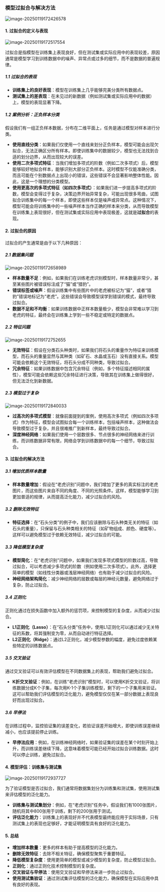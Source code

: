 

### 模型过拟合与解决方法

![image-20250119172426578](./assets/image-20250119172426578.png)

#### 1. **过拟合的定义与表现**

![image-20250119172517554](./assets/image-20250119172517554.png)

过拟合是指模型在训练集上表现良好，但在测试集或实际应用中的表现较差，原因通常是模型学习到训练数据中的噪声、异常点或过多的细节，而不是数据的普遍规律。

##### 1.1 **过拟合的表现**

- **训练集上的良好表现**：模型在训练集上几乎能够完美分类所有数据点。
- **测试集上的差表现**：在未见过的新数据（例如测试集或实际应用中的数据）上，模型的表现显著下降。

##### 1.2 **案例分析：正负样本分类**

假设我们有一组正负样本数据，分布在二维平面上，任务是通过模型对样本进行分类。

- **使用直线分类**：如果我们仅使用一个直线来划分正负样本，模型可能会出现欠拟合，无法正确区分所有样本。即使训练集中的数据较少，模型也无法找到合适的划分边界，从而出现较大的误差。
- **使用二次多项式特征**：当我们增加多项式的阶数（例如二次多项式）后，模型能够较好地拟合样本，能够识别大部分正负样本。这时模型不仅能准确分类，而且可能在个别数据点上出现小的错误，这些错误不会显著影响整体性能。因此，这是一个理想的分类模型。
- **使用更高次的多项式特征（如四次多项式）**：如果我们进一步提高多项式的阶数，模型会变得过于复杂，决策边界开始异常复杂，可能出现很多弯曲，试图拟合训练集中的每一个样本，即使这些样本仅是噪声或异常点。这种情况下，模型可能会将训练集中的一些噪声样本当作正确的样本来分类，从而导致模型在训练集上表现很好，但在测试集或实际应用中表现极差，这就是**过拟合**的表现。

#### 2. **过拟合的原因**

过拟合的产生通常是由于以下几种原因：

##### 2.1 **数据集问题**

![image-20250119172658989](./assets/image-20250119172658989.png)

- **样本数量不足**：例如，如果我们在训练老虎识别模型时，样本数量非常少，甚至某些图片被错误标注成了“猫”或“猎豹”。
- **错误标签或噪声**：假设训练集中有些图片中的老虎被标记为“猫”，或者“猎豹”错误地标记为“老虎”。这些错误会导致模型误学到错误的模式，最终导致过拟合。
- **数据不足和不均衡**：如果训练数据中正样本数量极少，模型会非常难以学习到老虎的特征，最终会在训练集上学到一些不稳定或特定的数据点。

##### 2.2 **特征问题**

![image-20250119172752655](./assets/image-20250119172752655.png)

- **无效特征**：假设在分类石头种类时，如果我们将石头的重量作为特征来训练模型，而石头的重量显然与其种类（如矿石、水晶或玉石）没有直接关系。模型可能会依赖这个无效特征，将石头分成不同种类，导致过拟合。
- **冗余特征**：如果训练数据中包含冗余特征（例如，多个特征描述相同的属性），模型可能会依赖这些冗余特征进行决策，导致其在训练集上做得很好，但无法泛化到新数据。

##### 2.3 **模型过于复杂**

![image-20250119172840033](./assets/image-20250119172840033.png)

- **过高次的多项式模型**：就像前面提到的案例，使用高次多项式（例如四次多项式）作为特征，模型会试图拟合每一个训练样本，包括噪声样本，这种做法会导致模型过于复杂，并且很难推广到新样本，最终导致过拟合。
- **深度神经网络**：如果我们使用一个层数很多、节点很多的神经网络来进行训练，而训练数据非常有限，网络会学到训练数据中的每一个细节，导致过拟合。

#### 3. **过拟合的解决方法**

##### 3.1 **增加优质样本数量**

- **样本数量增加**：假设在“老虎识别”问题中，我们增加了更多的真实标注的老虎图片，而这些图片来自不同的角度、不同的光照条件。这样，模型能够学习到更加普适的规律，从而提高泛化能力，减少过拟合的风险。

##### 3.2 **删除无效特征**

- **特征选择**：在“石头分类”的例子中，我们应该删除与石头种类无关的特征（如石头的重量），只保留与石头种类相关的特征（如矿物组成、颜色、硬度等）。这样可以避免模型过于依赖无效特征，减少过拟合的可能。

##### 3.3 **降低模型复杂度**

- **模型简化**：在“老虎识别”问题中，如果我们发现多项式模型的阶数过高，导致过拟合，可以考虑减少多项式的阶数（例如使用二次多项式）。此外，选择更简单的模型（如线性分类器或浅层神经网络）也有助于减少过拟合的风险。
- **神经网络架构简化**：减少神经网络的层数或每层的神经元数量，避免网络过于复杂，防止过拟合。

##### 3.4 **正则化**

正则化通过在损失函数中加入额外的惩罚项，来控制模型的复杂度，从而减少过拟合。

- **L1正则化（Lasso）**：在“石头分类”任务中，使用L1正则化可以通过减少无关特征的系数，将其强制变为零，从而自动进行特征选择。
- **L2正则化（Ridge）**：通过L2正则化，减少模型参数的幅度，避免过度依赖某些特定的训练数据点。

##### 3.5 **交叉验证**

通过交叉验证可以有效评估模型在不同数据集上的表现，帮助我们避免过拟合。

- **K折交叉验证**：例如，在训练“老虎识别”模型时，可以使用K折交叉验证，将训练数据分成K个子集，每次用K-1个子集训练模型，剩下的一个子集用来验证。这可以帮助我们评估模型的泛化能力，避免模型仅仅在某一部分数据上表现良好而出现过拟合。

##### 3.6 **早停法**

在训练过程中，监控验证集的误差变化，若验证误差开始增大，即使训练误差继续减小，也应该提前停止训练。

- **早停法应用**：例如，在训练神经网络时，如果验证集的误差在某个时刻开始上升，而训练误差继续下降，这意味着模型可能已经开始过拟合训练数据。这时可以停止训练，避免过拟合。

#### 4. **模型评估：训练集与测试集**

![image-20250119172937727](./assets/image-20250119172937727.png)

为了验证模型是否过拟合，我们通常将数据集划分为训练集和测试集，使用测试集来评估模型的泛化能力。

- **训练集与测试集划分**：例如，在“老虎识别”任务中，假设我们有1000张图片，随机将其中800张用于训练，剩下的200张用于测试。
- **评估泛化能力**：训练集上的表现好并不代表模型最终能应用于实际场景，只有测试集上的表现也足够好，才能证明模型具有良好的泛化能力。

#### 5. **总结**

- **增加样本数量**：更多的样本有助于提高模型的泛化能力。
- **删除无效特征**：去除不相关特征，确保模型聚焦于重要特征。
- **降低模型复杂度**：使用更简单的模型或减少模型的复杂度，防止模型过拟合。
- **正则化**：通过正则化技术控制模型的复杂度。
- **交叉验证与早停法**：使用交叉验证和早停法来进一步防止过拟合。
- **使用测试集验证**：通过测试集评估模型的泛化能力，确保模型在实际应用中具有良好的表现。



